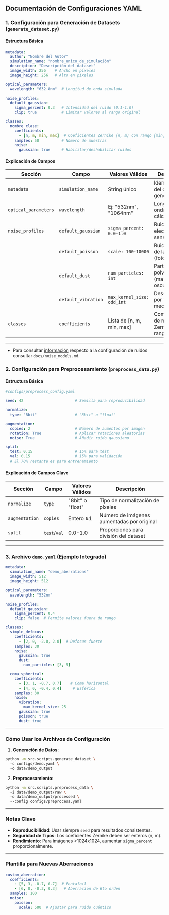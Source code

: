## **Documentación de Configuraciones YAML**

### **1. Configuración para Generación de Datasets (`generate_dataset.py`)**
#### **Estructura Básica**
```yaml
metadata:
  author: "Nombre del Autor"
  simulation_name: "nombre_unico_de_simulación"
  description: "Descripción del dataset"
  image_width: 256    # Ancho en píxeles
  image_height: 256   # Alto en píxeles

optical_parameters:
  wavelength: "632.8nm"  # Longitud de onda simulada

noise_profiles:
  default_gaussian:
    sigma_percent: 0.3   # Intensidad del ruido (0.1-1.0)
    clip: true           # Limitar valores al rango original

classes:
  nombre_clase:
    coefficients: 
      - [n, m, min, max]  # Coeficientes Zernike (n, m) con rango [min, max]
    samples: 50          # Número de muestras
    noise:
      gaussian: true     # Habilitar/deshabilitar ruidos
```

#### **Explicación de Campos**
| Sección            | Campo               | Valores Válidos       | Descripción                                  |
|--------------------|---------------------|-----------------------|----------------------------------------------|
| `metadata`         | `simulation_name`   | String único          | Identificador del dataset generado           |
| `optical_parameters` | `wavelength`       | Ej: "532nm", "1064nm" | Longitud de onda para cálculos físicos       |
| `noise_profiles`   | `default_gaussian`  | `sigma_percent: 0.0-1.0` | Ruido electrónico del sensor               |
|                    | `default_poisson`   | `scale: 100-10000`    | Ruido cuántico de la luz (fotones)          |
|                    | `default_dust`      | `num_particles: int`  | Partículas de polvo (manchas oscuras)       |
|                    | `default_vibration` | `max_kernel_size: odd_int` | Desenfoque por vibración mecánica       |
| `classes`          | `coefficients`      | Lista de [n, m, min, max] | Combinaciones de modos Zernike y sus rangos |

---

- Para consultar [información](docs/noise_models.md) respecto a la configuración de ruidos consultar `docs/noise_models.md`. 

### **2. Configuración para Preprocesamiento (`preprocess_data.py`)**
#### **Estructura Básica**
```yaml
#configs/preprocess_config.yaml

seed: 42                       # Semilla para reproducibilidad

normalize:
  type: "8bit"                 # "8bit" o "float"

augmentation:
  copies: 2                    # Número de aumentos por imagen
  rotation: True               # Aplicar rotaciones aleatorias
  noise: True                  # Añadir ruido gaussiano

split:
  test: 0.15                   # 15% para test
  val: 0.15                    # 15% para validación
  # El 70% restante es para entrenamiento
```

#### **Explicación de Campos Clave**
| Sección          | Campo         | Valores Válidos    | Descripción                                  |
|------------------|---------------|--------------------|----------------------------------------------|
| `normalize`      | `type`        | "8bit" o "float"   | Tipo de normalización de píxeles            |
| `augmentation`   | `copies`      | Entero ≥1          | Número de imágenes aumentadas por original  |
| `split`          | `test`/`val`  | 0.0-1.0            | Proporciones para división del dataset      |

---

### **3. Archivo `demo.yaml` (Ejemplo Integrado)**
```yaml
metadata:
  simulation_name: "demo_aberrations"
  image_width: 512
  image_height: 512

optical_parameters:
  wavelength: "532nm"

noise_profiles:
  default_gaussian:
    sigma_percent: 0.4
    clip: false  # Permite valores fuera de rango

classes:
  simple_defocus:
    coefficients:
      - [2, 0, -2.0, 2.0]  # Defocus fuerte
    samples: 30
    noise:
      gaussian: true
      dust: 
        num_particles: [3, 5]

  coma_spherical:
    coefficients:
      - [3, 1, -0.7, 0.7]    # Coma horizontal
      - [4, 0, -0.4, 0.4]     # Esférica
    samples: 30
    noise:
      vibration:
        max_kernel_size: 25
      gaussian: true
      poisson: true
      dust: true
```

---

### **Cómo Usar los Archivos de Configuración**
1. **Generación de Datos**:
```bash  
python -m src.scripts.generate_dataset \  
  -c configs/demo.yaml \  
  -o data/demo_output
```  

2. **Preprocesamiento**:
  ```bash  
python -m src.scripts.preprocess_data \  
    -i data/demo_output/raw \  
    -o data/demo_output/processed \  
    --config configs/preprocess.yaml  
```  

---

### **Notas Clave**
- **Reproducibilidad**: Usar siempre `seed` para resultados consistentes.
- **Seguridad de Tipos**: Los coeficientes Zernike deben ser enteros (n, m).
- **Rendimiento**: Para imágenes >1024x1024, aumentar `sigma_percent` proporcionalmente.

---

### **Plantilla para Nuevas Aberraciones**
```yaml
custom_aberration:
  coefficients:
    - [5, 3, -0.7, 0.7]  # Pentafoil
    - [6, 0, -0.3, 0.3]   # Aberración de 6to orden
  samples: 100
  noise:
    poisson: 
      scale: 500  # Ajustar para ruido cuántico
```
